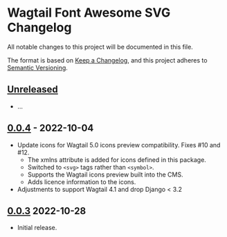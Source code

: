 # Wagtail Font Awesome SVG Changelog

All notable changes to this project will be documented in this file.

The format is based on [Keep a Changelog](https://keepachangelog.com/en/1.0.0/),
and this project adheres to [Semantic Versioning](https://semver.org/spec/v2.0.0.html).

## [Unreleased]

- ...

## [0.0.4] - 2022-10-04

- Update icons for Wagtail 5.0 icons preview compatibility. Fixes #10 and #12.
  - The xmlns attribute is added for icons defined in this package.
  - Switched to `<svg>` tags rather than `<symbol>`.
  - Supports the Wagtail icons preview built into the CMS.
  - Adds licence information to the icons.
- Adjustments to support Wagtail 4.1 and drop Django < 3.2
 
## [0.0.3] 2022-10-28

- Initial release.


[unreleased]: https://github.com/wagtail-nest/wagtail-font-awesome-svg/compare/0.0.4...HEAD
[0.0.4]: https://github.com/wagtail-nest/wagtail-font-awesome-svg/compare/0.0.3...0.0.4
[0.0.3]: https://github.com/wagtail-nest/wagtail-font-awesome-svg/tree/0.0.3
